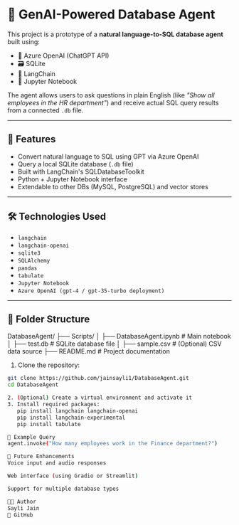 # 🧠 GenAI-Powered Database Agent

This project is a prototype of a **natural language-to-SQL database agent** built using:
- 🧠 Azure OpenAI (ChatGPT API)
- 🗃️ SQLite
- 🔗 LangChain
- 📓 Jupyter Notebook

The agent allows users to ask questions in plain English (like *"Show all employees in the HR department"*) and receive actual SQL query results from a connected `.db` file.

---

## 🚀 Features

- Convert natural language to SQL using GPT via Azure OpenAI
- Query a local SQLite database (`.db` file)
- Built with LangChain's SQLDatabaseToolkit
- Python + Jupyter Notebook interface
- Extendable to other DBs (MySQL, PostgreSQL) and vector stores

---

## 🛠️ Technologies Used

- `langchain`
- `langchain-openai`
- `sqlite3`
- `SQLAlchemy`
- `pandas`
- `tabulate`
- `Jupyter Notebook`
- `Azure OpenAI (gpt-4 / gpt-35-turbo deployment)`

---

## 📂 Folder Structure
DatabaseAgent/
├── Scripts/
│ ├── DatabaseAgent.ipynb # Main notebook
│ ├── test.db # SQLite database file
│ ├── sample.csv # (Optional) CSV data source
├── README.md # Project documentation

1. Clone the repository:

```bash
git clone https://github.com/jainsayli1/DatabaseAgent.git
cd DatabaseAgent

2. (Optional) Create a virtual environment and activate it
3. Install required packages:
   pip install langchain langchain-openai
   pip install langchain-experimental
   pip install tabulate

💬 Example Query
agent.invoke("How many employees work in the Finance department?")

🧩 Future Enhancements
Voice input and audio responses

Web interface (using Gradio or Streamlit)

Support for multiple database types

🧑‍💻 Author
Sayli Jain
🔗 GitHub
